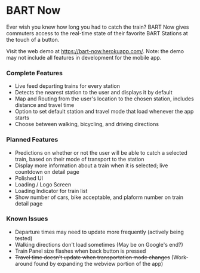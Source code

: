 # BART Now

Ever wish you knew how long you had to catch the train? BART Now gives commuters access to the real-time state of their favorite BART Stations at the touch of a button.

Visit the web demo at https://bart-now.herokuapp.com/. Note: the demo may not include all features in development for the mobile app.

### Complete Features

* Live feed departing trains for every station
* Detects the nearest station to the user and displays it by default
* Map and Routing from the user's location to the chosen station, includes distance and travel time
* Option to set default station and travel mode that load whenever the app starts
* Choose between walking, bicycling, and driving directions

### Planned Features

* Predictions on whether or not the user will be able to catch a selected train, based on their mode of transport to the station
* Display more information about a train when it is selected; live countdown on detail page
* Polished UI
* Loading / Logo Screen
* Loading Indicator for train list
* Show number of cars, bike acceptable, and plaform number on train detail page

### Known Issues

* Departure times may need to update more frequently (actively being tested)
* Walking directions don't load sometimes (May be on Google's end?)
* Train Panel size flashes when back button is pressed
* ~~Travel time doesn't update when transportation mode changes~~ (Work-around found by expanding the webview portion of the app)
